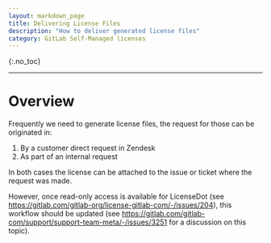 ```yaml
---
layout: markdown_page
title: Delivering License Files
description: "How to deliver generated license files"
category: GitLab Self-Managed licenses
---
```


{:.no_toc}

----

# Overview

Frequently we need to generate license files, the request for those can be originated in:

1. By a customer direct request in Zendesk
1. As part of an internal request

In both cases the license can be attached to the issue or ticket where the request was made.

However, once read-only access is available for LicenseDot (see https://gitlab.com/gitlab-org/license-gitlab-com/-/issues/204), this workflow should be updated (see https://gitlab.com/gitlab-com/support/support-team-meta/-/issues/3251 for a discussion on this topic).
